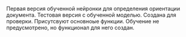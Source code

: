 Первая версия обученной нейронки для определения ориентации документа. Тестовая версия с обученной моделью. Создана для проверки. Присутсвуют основноые функции. Обучение не предусмотрено, но функционал для него создан.
